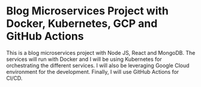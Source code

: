 # Blog Microservices Project with Docker, Kubernetes, GCP and GitHub Actions
This is a blog microservices project with Node JS, React and MongoDB. The services will run with Docker and I will be using Kubernetes for orchestrating the different services. I will also be leveraging Google Cloud environment for the development. Finally, I will use GitHub Actions for CI/CD.
